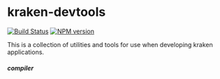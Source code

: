kraken-devtools
============================
[![Build Status](https://travis-ci.org/paypal/kraken-devtools.png)](https://travis-ci.org/paypal/kraken-devtools)
[![NPM version](https://badge.fury.io/js/kraken-devtools.png)](http://badge.fury.io/js/kraken-devtools)

This is a collection of utilities and tools for use when developing kraken applications.


##### compiler
